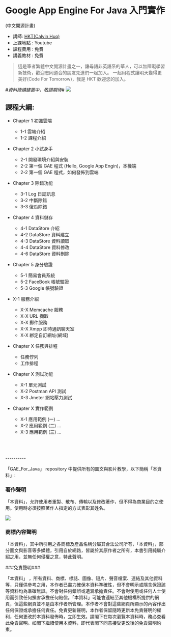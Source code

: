 # Google App Engine For Java 入門實作
(中文開源計畫)


 * 講師: [HKT(Calvin Huo)](https://plus.google.com/106315661421751933087/posts)
 * 上課地點 : Youtube
 * 課程費用 : 免費
 * 講義教材 : 免費

>這是筆者繁體中文開源計畫之一，讓母語非英語系的華人，可以無障礙學習新技術，歡迎志同道合的朋友先進們一起加入。
>一起用程式讓明天變得更美好(Code For Tomorrow)，我是 HKT 歡迎您的加入。

#*資料陸續建置中，敬請期待*#
![](http://i.imgur.com/Gv0fgRu.jpg)

## 課程大綱:

 - Chapter 1 初識雲端

   - 1-1 雲端介紹
   - 1-2 課程介紹

 - Chapter 2 小試身手
   - 2-1 開發環境介紹與安裝
   - 2-2 第一個 GAE 程式 (Hello, Google App Engin)，本機端
   - 2-2 第一個 GAE 程式，如何發佈到雲端

 - Chapter 3 除錯功能
   - 3-1 Log 日誌訊息
   - 3-2 中斷除錯
   - 3-3 傻瓜除錯

 - Chapter 4 資料儲存
   - 4-1 DataStore 介紹
   - 4-2 DataStore 資料建立
   - 4-3 DataStore 資料讀取
   - 4-4 DataStore 資料修改
   - 4-6 DataStore 資料刪除

 - Chapter 5 身分驗證
   - 5-1 簡易會員系統
   - 5-2 FaceBook 帳號驗證
   - 5-3 Google 帳號驗證
   
 - X-1 服務介紹
   - X-X Memcache 服務
   - X-X URL 擷取
   - X-X 郵件服務
   - X-X Xmpp 即時通訊聊天室
   - X-X 綁定自訂網址(網域)

 - Chapter X 任務與排程
    - 任務佇列
    - 工作排程
    
 - Chapter X 測試功能
   - X-1 單元測試
   - X-2 Postman API 測試
   - X-3 Jmeter 網站壓力測試
   
 - Chapter X 實作範例
   - X-1 應用範例 (一) ...
   - X-2 應用範例 (二) ...
   - X-3 應用範例 (三) ...

<br>
<br>
<br>
----------

「GAE_For_Java」 repository 中提供所有的圖文與影片教學，以下簡稱「本資料」:

### 著作聲明 ###

「本資料」，允許使用者重製、散布、傳輸以及修改著作，但不得為商業目的之使用。使用時必須按照著作人指定的方式表彰其姓名。

![](http://i.imgur.com/9cfjgJo.png)

### 商標內容聲明 ###

「本資料」，其中所引用之各商標及產品名稱分屬其合法公司所有，「本資料」，部分圖文與影音等多媒體，引用自於網路，皆屬於其原作者之所有，本書引用純屬介紹之用，並無任何侵權之意，特此聲明。

###免責聲明###

「本資料」 ，所有資料、商標、標誌、圖像、短片、聲音檔案、連結及其他資料等，只僅供參考之用，本作者已盡力確保本資料準確性，但不會明示或隱含保證該等資料均為準確無誤。不會對任何錯誤或遺漏承擔責任。不會對使用或任何人士使用而引致任何損害承擔任何賠償。「本資料」可能會連結至其他機構所提供的網頁，但這些網頁並不是由本作者所管理。本作者不會對這些網頁所顯示的內容作出任何保證或承擔任何責任。免責更新聲明，本作者保留隨時更新本免責聲明的權利，任何更改於本資料發佈時，立即生效。請閣下在每次瀏覽本資料時，務必查看此免責聲明。如閣下繼續使用本資料，即代表閣下同意接受更改後的免責聲明約束。
